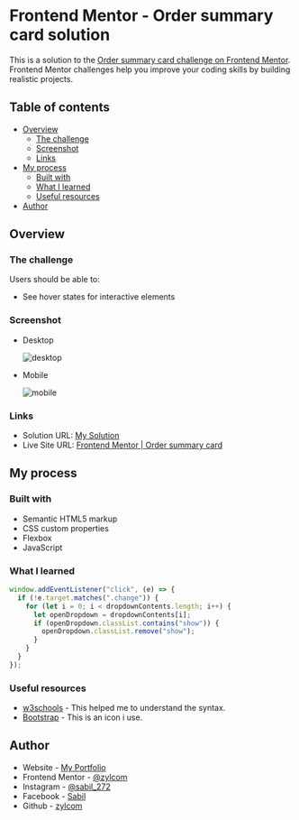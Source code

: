 # Frontend Mentor - Order summary card solution

This is a solution to the [Order summary card challenge on Frontend Mentor](https://www.frontendmentor.io/challenges/order-summary-component-QlPmajDUj). Frontend Mentor challenges help you improve your coding skills by building realistic projects.

## Table of contents

- [Overview](#overview)
  - [The challenge](#the-challenge)
  - [Screenshot](#screenshot)
  - [Links](#links)
- [My process](#my-process)
  - [Built with](#built-with)
  - [What I learned](#what-i-learned)
  - [Useful resources](#useful-resources)
- [Author](#author)

## Overview

### The challenge

Users should be able to:

- See hover states for interactive elements

### Screenshot

- Desktop

  ![desktop](https://user-images.githubusercontent.com/67725925/138818073-289780cd-b4ff-4cb2-9ee6-1ae999937fbf.png)

- Mobile

  ![mobile](https://user-images.githubusercontent.com/67725925/138818286-65891cb3-7acc-4d15-8d86-5cd61b8d59f3.png)

### Links

- Solution URL: [My Solution](https://www.frontendmentor.io/solutions/order-summary-component-use-flexbox-css-7JIsmWNP4)
- Live Site URL: [Frontend Mentor | Order summary card](https://zylcom.github.io/order-summary-component/)

## My process

### Built with

- Semantic HTML5 markup
- CSS custom properties
- Flexbox
- JavaScript

### What I learned

```js
window.addEventListener("click", (e) => {
  if (!e.target.matches(".change")) {
    for (let i = 0; i < dropdownContents.length; i++) {
      let openDropdown = dropdownContents[i];
      if (openDropdown.classList.contains("show")) {
        openDropdown.classList.remove("show");
      }
    }
  }
});
```

### Useful resources

- [w3schools](https://www.w3schools.com) - This helped me to understand the syntax.
- [Bootstrap](https://icons.getbootstrap.com) - This is an icon i use.

## Author

- Website - [My Portfolio](https://zylcom.github.io/)
- Frontend Mentor - [@zylcom](https://www.frontendmentor.io/profile/zylcom)
- Instagram - [@sabil_272](https://instagram.com/sabil_272)
- Facebook - [Sabil](https://www.facebook.com/sabil.sabil.7731247)
- Github - [zylcom](https://github.com/zylcom)
